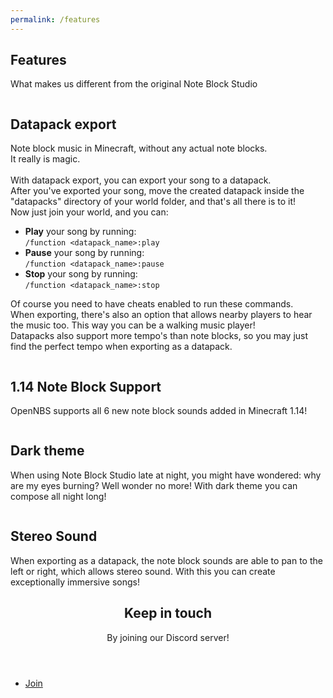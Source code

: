 ```yaml
---
permalink: /features
---
```


<section id="banner">
	<h2>Features</h2>
	<p>What makes us different from the original Note Block Studio</p>
</section>
<section id="one" class="wrapper style2 special">
	<div class="container">
		<div class="row">
			<div class="col-md">
				<div class="image fit captioned">
					<img src="{{'images/datapack_export.jpg' | absolute_url}}" alt="" />
					<div class="caption">
						<h2>Datapack export</h2>
						<span style="text-align:left">
							<p>Note block music in Minecraft, without any actual note blocks.
							<br>
							It really is magic.
							<br>
							<br>
							With datapack export, you can export your song to a datapack.<br>After you've exported your song, move the created datapack inside the "datapacks" directory of your world folder, and that's all there is to it!<br> Now just join your world, and you can:</p>
							<ul>
								<li><strong>Play</strong> your song by running: <br><code>/function &lt;datapack_name&gt;:play</code></li>
								<li><strong>Pause</strong> your song by running: <br><code>/function &lt;datapack_name&gt;:pause</code></li>
								<li><strong>Stop</strong> your song by running: <br><code>/function &lt;datapack_name&gt;:stop</code></li>
							</ul>
							<p>Of course you need to have cheats enabled to run these commands.
								<br>
								When exporting, there's also an option that allows nearby players to hear the music too. This way you can be a walking music player!
								<br>
								Datapacks also support more tempo's than note blocks, so you may just find the perfect tempo when exporting as a datapack.
							</p>
						</span>
					</div>
				</div>
			</div>
			<div class="col-md">
				<div class="image fit captioned">
					<img src="{{'images/1.14.jpg' | absolute_url}}" alt="" />
					<div class="caption">
						<h2>1.14 Note Block Support</h2>
						<p>OpenNBS supports all 6 new note block sounds added in Minecraft 1.14!</p>
					</div>			
				</div>
			</div>
			</div>
			<div class="row">
			<div class="col-md">
				<div class="image fit captioned">
					<img src="{{'images/dark_theme.jpg' | absolute_url}}" alt="" />
					<div class="caption">
						<h2>Dark theme</h2>
						<p>When using Note Block Studio late at night, you might have wondered: why are my eyes burning?
							Well wonder no more! With dark theme you can compose all night long!</p>
					</div>
				</div>
			</div>
			<div class="col-md">
				<div class="image fit captioned">
					<img src="{{'images/stereo_sound.gif' | absolute_url}}" alt="" />
					<div class="caption">
						<h2>Stereo Sound</h2>
						<p>When exporting as a datapack, the note block sounds are able to pan to the left or right, which allows stereo sound. With this you can create exceptionally immersive songs!</p>
					</div>
				</div>
			</div>
		</div>
	</div>
</section>
<section id="two" class="wrapper style3 special">
	<div class="container">
		<header class="major">
			<h2>Keep in touch</h2>
			<p>By joining our Discord server!</p>
		</header>
		<ul class="actions">
			<li><a href="https://discord.gg/w35BqQp" class="button special big">Join</a></li>
		</ul>
	</div>
</section>